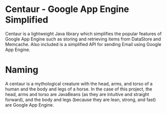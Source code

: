 Centaur - Google App Engine Simplified
=======

Centaur is a lightweight Java library which simplifies the popular features of Google App Engine such as storing and retrieving items from DataStore and Memcache.  Also included is a simplified API for sending Email using Google App Engine.


Naming
=======

A centaur is a mythological creature with the head, arms, and torso of a human and the body and legs of a horse.  In the case of this project, the head, arms and torso are JavaBeans (as they are intuitive and straight forward), and the body and legs (because they are lean, strong, and fast) are Google App Engine.
